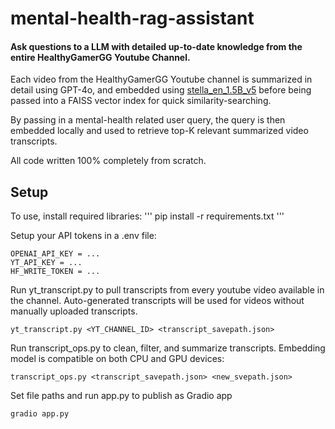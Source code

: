 # mental-health-rag-assistant

#### Ask questions to a LLM with detailed up-to-date knowledge from the entire HealthyGamerGG Youtube Channel.

Each video from the HealthyGamerGG Youtube channel is summarized in detail using GPT-4o, and embedded using [stella_en_1.5B_v5](https://huggingface.co/NovaSearch/stella_en_1.5B_v5) before being passed into a FAISS vector index for quick similarity-searching.

By passing in a mental-health related user query, the query is then embedded locally and used to retrieve top-K relevant summarized video transcripts. 

All code written 100% completely from scratch.

## Setup
To use, install required libraries:
'''
pip install -r requirements.txt
'''

Setup your API tokens in a .env file:
```
OPENAI_API_KEY = ...
YT_API_KEY = ...
HF_WRITE_TOKEN = ...
```

Run yt_transcript.py to pull transcripts from every youtube video available in the channel. Auto-generated transcripts will be used for videos without manually uploaded transcripts.
```
yt_transcript.py <YT_CHANNEL_ID> <transcript_savepath.json>
```

Run transcript_ops.py to clean, filter, and summarize transcripts. Embedding model is compatible on both CPU and GPU devices:
```
transcript_ops.py <transcript_savepath.json> <new_svepath.json>
```

Set file paths and run app.py to publish as Gradio app
```
gradio app.py
```
